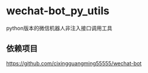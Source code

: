 # wechat-bot_py_utils
python版本的微信机器人非注入接口调用工具

## 依赖项目
https://github.com/cixingguangming55555/wechat-bot